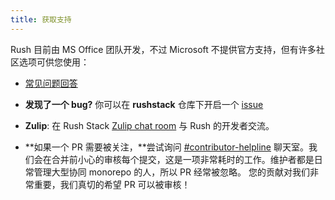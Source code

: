 ```yaml
---
title: 获取支持
---
```


Rush 目前由 MS Office 团队开发，不过 Microsoft 不提供官方支持，但有许多社区选项可供您使用：

- [常见问题回答](../help/faq.md)

- **发现了一个 bug?** 你可以在 **rushstack** 仓库下开启一个 [issue](https://github.com/microsoft/rushstack/issues)

- **Zulip**: 在 Rush Stack [Zulip chat room](https://rushstack.zulipchat.com/) 与 Rush 的开发者交流。

- **如果一个 PR 需要被关注，**尝试询问 [#contributor-helpline](https://rushstack.zulipchat.com/#narrow/stream/279883-contributor-helpline)
  聊天室。我们会在合并前小心的审核每个提交，这是一项非常耗时的工作。维护者都是日常管理大型协同 monorepo 的人，所以 PR 经常被忽略。
  您的贡献对我们非常重要，我们真切的希望 PR 可以被审核！
